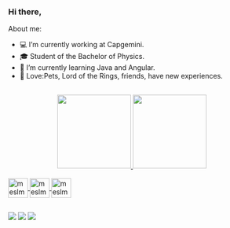 ### Hi there, 

About me:
- 💻 I’m currently working at Capgemini. 
- 🎓 Student of the Bachelor of Physics.
- 📘 I’m currently learning Java and Angular.
- 💙 Love:Pets, Lord of the Rings, friends, have new experiences. 

##

<div align="center">
  <a href="https://github.com/meslmatos">
  <img height="150em" src="https://github-readme-stats.vercel.app/api?username=meslmatos&show_icons=true&theme=radical&include_all_commits=true&count_private=true"/>
  <img height="150em" src="https://github-readme-stats.vercel.app/api/top-langs/?username=meslmatos&layout=compact&langs_count=7&theme=radical"/>
</div>

<div style="display: inline_block"><br>
  <img align="center" alt="meslmatos-Java" height="40" width="40" src="https://cdn.jsdelivr.net/gh/devicons/devicon/icons/java/java-original-wordmark.svg">
  <img align="center" alt="meslmatos-HTML" height="40" width="40" src="https://cdn.jsdelivr.net/gh/devicons/devicon/icons/html5/html5-original-wordmark.svg">
  <img align="center" alt="meslmatos-CSS" height="40" width="40" src="https://cdn.jsdelivr.net/gh/devicons/devicon/icons/css3/css3-original-wordmark.svg">
</div>  
  
##  
  
<div> 
  <a href="https://www.instagram.com/melissaevelyn25/" target="_blank"><img src="https://img.shields.io/badge/-Instagram-%23E4405F?style=for-the-badge&logo=instagram&logoColor=white" target="_blank"></a>
  <a href="https://www.linkedin.com/in/melissaslmatos/" target="_blank"><img src="https://img.shields.io/badge/-LinkedIn-%230077B5?style=for-the-badge&logo=linkedin&logoColor=white" target="_blank"></a> 
  <a href = "email: melevelyn97@gmail.com"><img src="https://img.shields.io/badge/Gmail-D14836?style=for-the-badge&logo=gmail&logoColor=white" target="_blank"></a>
 
</div>
  

  
